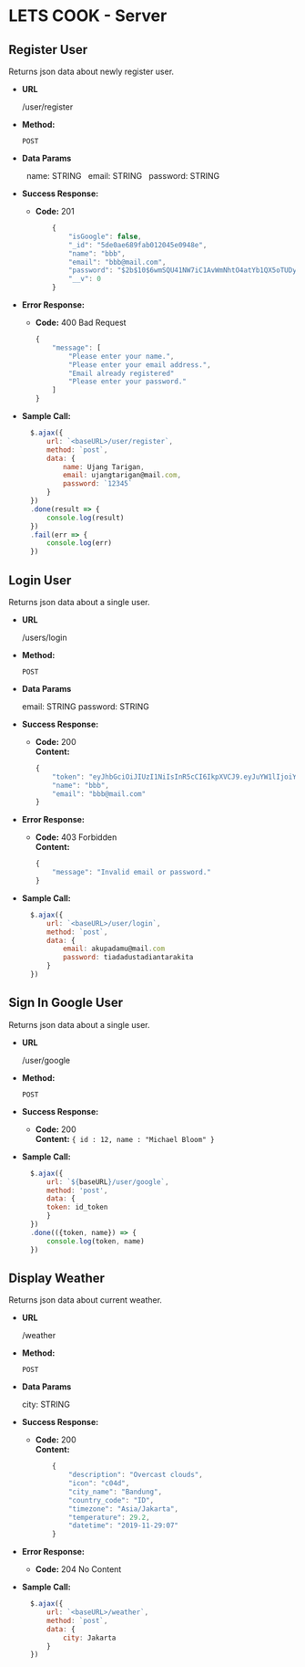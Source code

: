 # LETS COOK - Server

**Register User**
----
  Returns json data about newly register user.

* **URL**

  /user/register

* **Method:**

  `POST`

* **Data Params**

  &nbsp; name: STRING
  &nbsp; email: STRING
  &nbsp; password: STRING

* **Success Response:**

  * **Code:** 201 <br />
    ```javascript
        {
            "isGoogle": false,
            "_id": "5de0ae689fab012045e0948e",
            "name": "bbb",
            "email": "bbb@mail.com",
            "password": "$2b$10$6wmSQU41NW7iC1AvWmNhtO4atYb1QX5oTUDy0QdvWNFBStTVWQIIq",
            "__v": 0
        }
    ```
* **Error Response:**

  * **Code:** 400 Bad Request <br />
    ```javascript
    {
        "message": [
            "Please enter your name.",
            "Please enter your email address.",
            "Email already registered"
            "Please enter your password."
        ]
    }
    ```

* **Sample Call:**

  ```javascript
    $.ajax({
        url: `<baseURL>/user/register`,
        method: `post`,
        data: {
            name: Ujang Tarigan,
            email: ujangtarigan@mail.com, 
            password: `12345`
        }
    })
    .done(result => {
        console.log(result)
    })
    .fail(err => {
        console.log(err)
    })
  ```

**Login User**
----
  Returns json data about a single user.

* **URL**

  /users/login

* **Method:**

  `POST`

* **Data Params**

  email: STRING
  password: STRING

* **Success Response:**

  * **Code:** 200 <br />
    **Content:** 
    ```javascript
    {
        "token": "eyJhbGciOiJIUzI1NiIsInR5cCI6IkpXVCJ9.eyJuYW1lIjoiYmJiIiwiZW1haWwiOiJiYmJAbWFpbC5jb20iLCJpZCI6IjVkZTBhZTY4OWZhYjAxMjA0NWUwOTQ4ZSIsImlhdCI6MTU3NTAwNzE3NiwiZXhwIjoxNTc1MDkzNTc2fQ.1YSl0xcpDT_HxPUPjgp5I7HPH4Liezt-xFwFPROuQ24",
        "name": "bbb",
        "email": "bbb@mail.com"
    }
    ```
 
* **Error Response:**

  * **Code:** 403 Forbidden <br />
    **Content:** 
    ```javascript
    {
        "message": "Invalid email or password."
    }
    ```

* **Sample Call:**

  ```javascript
    $.ajax({
        url: `<baseURL>/user/login`,
        method: `post`,
        data: {
            email: akupadamu@mail.com
            password: tiadadustadiantarakita
        }
    })
  ```


**Sign In Google User**
----
  Returns json data about a single user.

* **URL**

  /user/google

* **Method:**

  `POST`

* **Success Response:**

  * **Code:** 200 <br />
    **Content:** `{ id : 12, name : "Michael Bloom" }`
 

* **Sample Call:**

  ```javascript
    $.ajax({
        url: `${baseURL}/user/google`,
        method: 'post',
        data: {
        token: id_token
        }
    })
    .done(({token, name}) => {
        console.log(token, name)
    })
  ```

**Display Weather**
----
  Returns json data about current weather.

* **URL**

  /weather

* **Method:**

  `POST`

* **Data Params**

  city: STRING

* **Success Response:**

  * **Code:** 200 <br />
    **Content:** 
    ```javascript
        {
            "description": "Overcast clouds",
            "icon": "c04d",
            "city_name": "Bandung",
            "country_code": "ID",
            "timezone": "Asia/Jakarta",
            "temperature": 29.2,
            "datetime": "2019-11-29:07"
        }
    ```
 
* **Error Response:**

  * **Code:** 204 No Content <br />

* **Sample Call:**

  ```javascript
    $.ajax({
        url: `<baseURL>/weather`,
        method: `post`,
        data: {
            city: Jakarta
        }
    })
  ```
